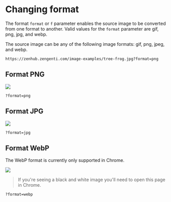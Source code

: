 # Changing format

The format `format` or `f` parameter enables the source image to be converted from one format to another. Valid values for the `format` parameter are gif, png, jpg, and webp.

The source image can be any of the following image formats: gif, png, jpeg, and webp.

`https://zenhub.zengenti.com/image-examples/tree-frog.jpg?format=png`

## Format PNG

![](https://zenhub.zengenti.com/image-examples/tree-frog.jpg?width=500&format=png)

```
?format=png
```

## Format JPG

![](https://zenhub.zengenti.com/image-examples/tree-frog.jpg?width=500&format=jpg)

```
?format=jpg
```

## Format WebP

The WebP format is currently only supported in Chrome.

<picture>
    <source srcset="https://zenhub.zengenti.com/image-examples/tree-frog.jpg?width=500&format=webp" type="image/webp">
    <img src="https://zenhub.zengenti.com/image-examples/tree-frog.jpg?width=500&effect=grayscale">
</picture>

> If you're seeing a black and white image you'll need to open this page in Chrome.

```
?format=webp
```


